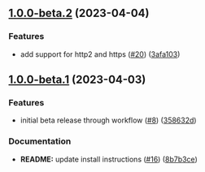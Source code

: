## [1.0.0-beta.2](https://github.com/wisewolf-oss/nestjs-bufconnect/compare/nestjs-bufconnect-v1.0.0-beta.1...nestjs-bufconnect-v1.0.0-beta.2) (2023-04-04)

### Features

- add support for http2 and https ([#20](https://github.com/wisewolf-oss/nestjs-bufconnect/issues/20)) ([3afa103](https://github.com/wisewolf-oss/nestjs-bufconnect/commit/3afa1036a67410714fe8e3867380235ea4f9e81c))

## [1.0.0-beta.1](https://github.com/wisewolf-oss/nestjs-bufconnect/compare/nestjs-bufconnect-v1.0.0-beta.1...beta) (2023-04-03)

### Features

- initial beta release through workflow ([#8](https://github.com/wisewolf-oss/nestjs-bufconnect/issues/8)) ([358632d](https://github.com/wisewolf-oss/nestjs-bufconnect/commit/358632d154bab21e600de89d4132839ae940faf5))

### Documentation

- **README:** update install instructions ([#16](https://github.com/wisewolf-oss/nestjs-bufconnect/issues/16)) ([8b7b3ce](https://github.com/wisewolf-oss/nestjs-bufconnect/commit/8b7b3ce079e15e35e11983ca2507344643aa1d66))
